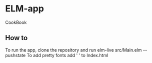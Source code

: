# ELM-app
CookBook

## How to
To run the app, clone the repository and run elm-live src/Main.elm --pushstate
To add pretty fonts add ' <link rel="stylesheet" type="text/css" href="Home.css"> ' to Index.html
